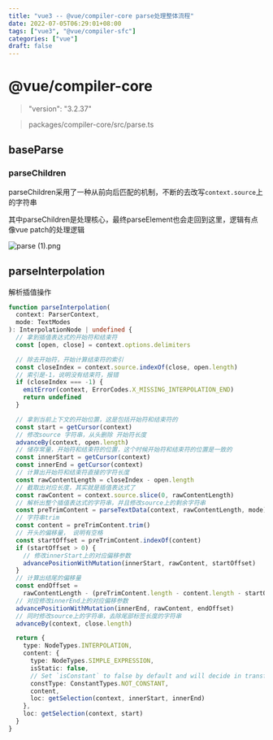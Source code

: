 ```yaml
---
title: "vue3 -- @vue/compiler-core parse处理整体流程"
date: 2022-07-05T06:29:01+08:00
tags: ["vue3", "@vue/compiler-sfc"]
categories: ["vue"]
draft: false
---
```




# @vue/compiler-core



>   "version": "3.2.37"



> packages/compiler-core/src/parse.ts



## baseParse





### parseChildren



parseChildren采用了一种从前向后匹配的机制，不断的去改写`context.source`上的字符串

其中parseChildren是处理核心，最终parseElement也会走回到这里，逻辑有点像vue patch的处理逻辑



![parse (1).png](https://p6-juejin.byteimg.com/tos-cn-i-k3u1fbpfcp/c43c0f7e8be442cd9980c070d4eef931~tplv-k3u1fbpfcp-watermark.image?)





## parseInterpolation



解析插值操作



```typescript
function parseInterpolation(
  context: ParserContext,
  mode: TextModes
): InterpolationNode | undefined {
  // 拿到插值表达式的开始符和结束符
  const [open, close] = context.options.delimiters

  // 除去开始符，开始计算结束符的索引
  const closeIndex = context.source.indexOf(close, open.length)
  // 索引是-1，说明没有结束符，报错
  if (closeIndex === -1) {
    emitError(context, ErrorCodes.X_MISSING_INTERPOLATION_END)
    return undefined
  }

  // 拿到当前上下文的开始位置，这是包括开始符和结束符的
  const start = getCursor(context)
  // 修改source 字符串，从头删除 开始符长度
  advanceBy(context, open.length)
  // 储存常量，开始符和结束符的位置，这个时候开始符和结束符的位置是一致的
  const innerStart = getCursor(context)
  const innerEnd = getCursor(context)
  // 计算出开始符和结束符直接的字符长度
  const rawContentLength = closeIndex - open.length
  // 截取出对应长度，其实就是插值表达式了
  const rawContent = context.source.slice(0, rawContentLength)
  // 解析出整个插值表达式的字符串，并且修改source上的剩余字符串
  const preTrimContent = parseTextData(context, rawContentLength, mode)
  // 字符串trim
  const content = preTrimContent.trim()
  // 开头的偏移量， 说明有空格
  const startOffset = preTrimContent.indexOf(content)
  if (startOffset > 0) {
    // 修改innerStart上的对应偏移参数
    advancePositionWithMutation(innerStart, rawContent, startOffset)
  }
  // 计算出结尾的偏移量
  const endOffset =
    rawContentLength - (preTrimContent.length - content.length - startOffset)
  // 对应修改innerEnd上的对应偏移参数
  advancePositionWithMutation(innerEnd, rawContent, endOffset)
  // 同时修改source上的字符串，去除尾部标签长度的字符串
  advanceBy(context, close.length)

  return {
    type: NodeTypes.INTERPOLATION,
    content: {
      type: NodeTypes.SIMPLE_EXPRESSION,
      isStatic: false,
      // Set `isConstant` to false by default and will decide in transformExpression
      constType: ConstantTypes.NOT_CONSTANT,
      content,
      loc: getSelection(context, innerStart, innerEnd)
    },
    loc: getSelection(context, start)
  }
}
```





